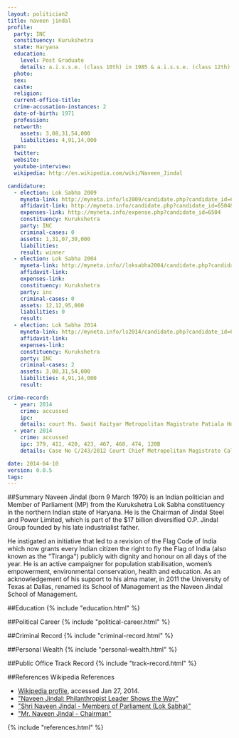 ```yaml
---
layout: politician2
title: naveen jindal
profile: 
  party: INC
  constituency: Kurukshetra
  state: Haryana
  education: 
    level: Post Graduate
    details: a.i.s.s.e. (class 10th) in 1985 & a.i.s.s.e. (class 12th) in 1987 from sawan public school  chattarpur road  new delhi  b.com(h) in 1990 from du  mba in 1992 from the university of taxes at dallas  united states of america
  photo: 
  sex: 
  caste: 
  religion: 
  current-office-title: 
  crime-accusation-instances: 2
  date-of-birth: 1971
  profession: 
  networth: 
    assets: 3,08,31,54,000
    liabilities: 4,91,14,000
  pan: 
  twitter: 
  website: 
  youtube-interview: 
  wikipedia: http://en.wikipedia.com/wiki/Naveen_Jindal

candidature: 
  - election: Lok Sabha 2009
    myneta-link: http://myneta.info/ls2009/candidate.php?candidate_id=6504
    affidavit-link: http://myneta.info/candidate.php?candidate_id=6504&scan=original
    expenses-link: http://myneta.info/expense.php?candidate_id=6504
    constituency: Kurukshetra 
    party: INC
    criminal-cases: 0
    assets: 1,31,07,30,000
    liabilities: 
    result: winner 
  - election: Lok Sabha 2004
    myneta-link: http://myneta.info//loksabha2004/candidate.php?candidate_id=1272
    affidavit-link: 
    expenses-link: 
    constituency: Kurukshetra 
    party: inc
    criminal-cases: 0
    assets: 12,12,95,000
    liabilities: 0
    result:  
  - election: Lok Sabha 2014
    myneta-link: http://myneta.info/ls2014/candidate.php?candidate_id=631
    affidavit-link: 
    expenses-link: 
    constituency: Kurukshetra 
    party: INC
    criminal-cases: 2
    assets: 3,08,31,54,000
    liabilities: 4,91,14,000
    result:  

crime-record: 
  - year: 2014
    crime: accussed
    ipc: 
    details: court Ms. Swait Kaityar Metropolitan Magistrate Patiala House Court New Dlehi, Mr. Samir Ahluwalia Vs M/s Jindal Steel and Power Ltd. and Ors, Dt. Of Order- From The News Papers Media Reporting It Has Been Learnt That The Hon'ble Court Vide Its Order Dt 01.03.2014 Has Summoned 4 Persons Including Mr. Naveen Jindal(Contesing Candidate) For The Offense Of Crimin al Defamation But Not Court Summons Has Been Served Till Date. Mr. Samir Ahluwalia Of M/s Zee News Ltd. Has Filed The Said Criminal Case For The Offenses Of Criminal Defamation Against M/s Jandal Steel and Power Ltd. and Member of Its Board Of Directors Inluding Mr. Naveen Jindal (Contesting Candidate) Alleging That He Has Defamed Due To Statements Made By JSPL and Its Management In The Press Conference Held On 20.10.2012 
  - year: 2014
    crime: accussed
    ipc: 379, 411, 420, 423, 467, 468, 474, 120B
    details: Case No C/243/2012 Court Chief Metropolitan Magistrate Calcutta/ Metropolitan Magistrate 14th Court Calcutta, Dt. of Order- 10.04.2012(Order Taking Congnizance) and 17.07.2012 (Order Issuing Summon. One Mr. Vinod Kumar Sharma Has Filed Said Criminal Complaint Against M/s Nalwa Sons  Investment Ltd and 9 Others Companies/ Board Of Directors Of Such Companies Including Mr. Nveen Jindal (Contesing Candidate) Alleging About Fradulents Transfer Of 100 Equity Shares and Non- Issuance Lost/ Misplaced From His Custody In The Year 1996.In The Criminal Revision Petitions No 3023/2012, 3629/2012 and 3630/2012 Filed Before The Hon'ble High Court At Calcutta For Quashing of The Above Criminal Proceeding The Hon'ble High Court Has Stayed The Proceedings Before The Trial Court Said Petitions Area Still Pending 

date: 2014-04-10
version: 0.0.5
tags: 
---
```


##Summary
Naveen Jindal (born 9 March 1970) is an Indian politician and Member of Parliament (MP) from the Kurukshetra Lok Sabha constituency in the northern Indian state of Haryana. He is the Chairman of Jindal Steel and Power Limited, which is part of the $17 billion diversified O.P. Jindal Group founded by his late industrialist father.

He instigated an initiative that led to a revision of the Flag Code of India which now grants every Indian citizen the right to fly the Flag of India (also known as the "Tiranga") publicly with dignity and honour on all days of the year. He is an active campaigner for population stabilisation, women’s empowerment, environmental conservation, health and education. As an acknowledgement of his support to his alma mater, in 2011 the University of Texas at Dallas, renamed its School of Management as the Naveen Jindal School of Management.


##Education
{% include "education.html" %}


##Political Career
{% include "political-career.html" %}


##Criminal Record
{% include "criminal-record.html" %}


##Personal Wealth
{% include "personal-wealth.html" %}


##Public Office Track Record
{% include "track-record.html" %}


##References
Wikipedia References
- [Wikipedia profile]({{page.profile.wikipedia}}), accessed Jan 27, 2014.
- ["Naveen Jindal: Philanthropist Leader Shows the Way"][wiki1]
- ["Shri Naveen Jindal - Members of Parliament (Lok Sabha)"][wiki2]
- ["Mr. Naveen Jindal - Chairman"][wiki3]

[wiki1]: http://www.utdallas.edu/news/2011/10/7-13181_Naveen-Jindal-Philanthropist-Leader-Shows-the-Way_article-wide.html
[wiki2]: http://india.gov.in/govt/loksabhampbiodata.php?mpcode=4041
[wiki3]: http://www.jindalsteelpower.com/about-us/management/management-team.aspx


{% include "references.html" %}
